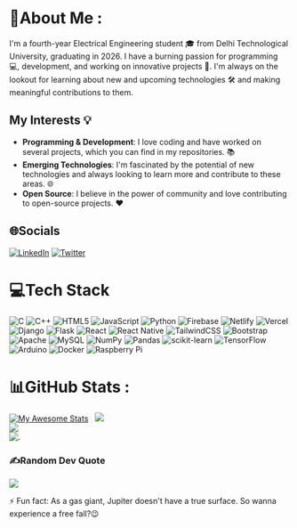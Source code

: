# 💫About Me :
I'm a fourth-year Electrical Engineering student 🎓 from Delhi Technological University, graduating in 2026. I have a burning passion for programming 💻, development, and working on innovative projects 🚀. I'm always on the lookout for learning about new and upcoming technologies 🛠️ and making meaningful contributions to them.

## My Interests 💡

- **Programming & Development**: I love coding and have worked on several projects, which you can find in my repositories. 📚
- **Emerging Technologies**: I'm fascinated by the potential of new technologies and always looking to learn more and contribute to these areas. 🌐
- **Open Source**: I believe in the power of community and love contributing to open-source projects. ❤️


## 🌐Socials
[![LinkedIn](https://img.shields.io/badge/LinkedIn-%230077B5.svg?logo=linkedin&logoColor=white)](https://www.linkedin.com/in/prince-kumar-singh-86760925a) [![Twitter](https://img.shields.io/badge/Twitter-%231DA1F2.svg?logo=Twitter&logoColor=white)](https://x.com/Heroforfun0?s=09)

# 💻Tech Stack
![C](https://img.shields.io/badge/c-%2300599C.svg?style=for-the-badge&logo=c&logoColor=white) ![C++](https://img.shields.io/badge/c++-%2300599C.svg?style=for-the-badge&logo=c%2B%2B&logoColor=white) ![HTML5](https://img.shields.io/badge/html5-%23E34F26.svg?style=for-the-badge&logo=html5&logoColor=white) ![JavaScript](https://img.shields.io/badge/javascript-%23323330.svg?style=for-the-badge&logo=javascript&logoColor=%23F7DF1E) ![Python](https://img.shields.io/badge/python-3670A0?style=for-the-badge&logo=python&logoColor=ffdd54) ![Firebase](https://img.shields.io/badge/firebase-%23039BE5.svg?style=for-the-badge&logo=firebase) ![Netlify](https://img.shields.io/badge/netlify-%23000000.svg?style=for-the-badge&logo=netlify&logoColor=#00C7B7) ![Vercel](https://img.shields.io/badge/vercel-%23000000.svg?style=for-the-badge&logo=vercel&logoColor=white) ![Django](https://img.shields.io/badge/django-%23092E20.svg?style=for-the-badge&logo=django&logoColor=white) ![Flask](https://img.shields.io/badge/flask-%23000.svg?style=for-the-badge&logo=flask&logoColor=white) ![React](https://img.shields.io/badge/react-%2320232a.svg?style=for-the-badge&logo=react&logoColor=%2361DAFB) ![React Native](https://img.shields.io/badge/react_native-%2320232a.svg?style=for-the-badge&logo=react&logoColor=%2361DAFB) ![TailwindCSS](https://img.shields.io/badge/tailwindcss-%2338B2AC.svg?style=for-the-badge&logo=tailwind-css&logoColor=white) ![Bootstrap](https://img.shields.io/badge/bootstrap-%23563D7C.svg?style=for-the-badge&logo=bootstrap&logoColor=white) ![Apache](https://img.shields.io/badge/apache-%23D42029.svg?style=for-the-badge&logo=apache&logoColor=white) ![MySQL](https://img.shields.io/badge/mysql-%2300f.svg?style=for-the-badge&logo=mysql&logoColor=white) ![NumPy](https://img.shields.io/badge/numpy-%23013243.svg?style=for-the-badge&logo=numpy&logoColor=white) ![Pandas](https://img.shields.io/badge/pandas-%23150458.svg?style=for-the-badge&logo=pandas&logoColor=white) ![scikit-learn](https://img.shields.io/badge/scikit--learn-%23F7931E.svg?style=for-the-badge&logo=scikit-learn&logoColor=white) ![TensorFlow](https://img.shields.io/badge/TensorFlow-%23FF6F00.svg?style=for-the-badge&logo=TensorFlow&logoColor=white) ![Arduino](https://img.shields.io/badge/-Arduino-00979D?style=for-the-badge&logo=Arduino&logoColor=white) ![Docker](https://img.shields.io/badge/docker-%230db7ed.svg?style=for-the-badge&logo=docker&logoColor=white) ![Raspberry Pi](https://img.shields.io/badge/-RaspberryPi-C51A4A?style=for-the-badge&logo=Raspberry-Pi)
# 📊GitHub Stats :
[![My Awesome Stats](https://github-readme-stats.vercel.app/api?username=PRINCERAJPUT2003&theme=tokyonight&include_all_commits=true&count_private=true&show_icons=true&rank_icon=github)](https://git.io/awesome-stats-card)&nbsp;&nbsp;
![](https://github-readme-streak-stats.herokuapp.com/?user=PRINCERAJPUT2003&theme=tokyonight&hide_border=false)<br/>
![](https://github-readme-stats.vercel.app/api/top-langs/?username=PRINCERAJPUT2003&theme=tokyonight&hide_border=false&include_all_commits=true&count_private=true&layout=donut)<br/>
![.](https://github-contributor-stats.vercel.app/api?username=PRINCERAJPUT2003&limit=5&theme=tokyonight&combine_all_yearly_contributions=true)

### ✍️Random Dev Quote
![](https://quotes-github-readme.vercel.app/api?type=horizontal&theme=dark)


⚡ Fun fact: As a gas giant, Jupiter doesn't have a true surface. So wanna experience a free fall?😉


